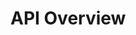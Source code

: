 # API Overview

<!-- Introduction to the Wippy API. Cover API architecture, authentication methods, rate limiting, response formats, error handling, and getting started with API usage. -->

